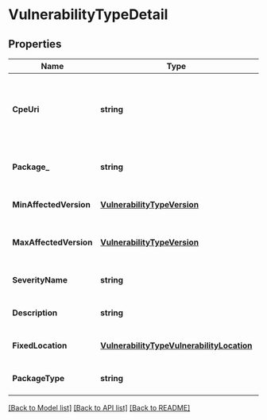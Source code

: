 # VulnerabilityTypeDetail

## Properties
Name | Type | Description | Notes
------------ | ------------- | ------------- | -------------
**CpeUri** | **string** | The cpe_uri in [cpe format] (https://cpe.mitre.org/specification/) in which the vulnerability manifests.  Examples include distro or storage location for vulnerable jar. This field can be used as a filter in list requests. | [optional] [default to null]
**Package_** | **string** | The name of the package where the vulnerability was found. This field can be used as a filter in list requests. | [optional] [default to null]
**MinAffectedVersion** | [**VulnerabilityTypeVersion**](VulnerabilityTypeVersion.md) | The min version of the package in which the vulnerability exists. | [optional] [default to null]
**MaxAffectedVersion** | [**VulnerabilityTypeVersion**](VulnerabilityTypeVersion.md) | The max version of the package in which the vulnerability exists. This field can be used as a filter in list requests. | [optional] [default to null]
**SeverityName** | **string** | The severity (eg: distro assigned severity) for this vulnerability. | [optional] [default to null]
**Description** | **string** | A vendor-specific description of this note. | [optional] [default to null]
**FixedLocation** | [**VulnerabilityTypeVulnerabilityLocation**](VulnerabilityTypeVulnerabilityLocation.md) | The fix for this specific package version. | [optional] [default to null]
**PackageType** | **string** |  | [optional] [default to null]

[[Back to Model list]](../README.md#documentation-for-models) [[Back to API list]](../README.md#documentation-for-api-endpoints) [[Back to README]](../README.md)


